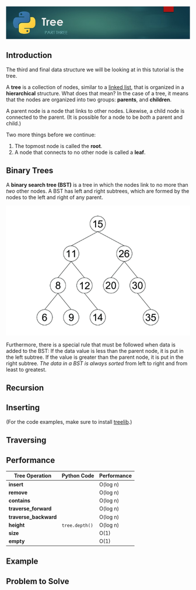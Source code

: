 ![Tree Banner Image](images/tree.jpg)

## Introduction

The third and final data structure we will be looking at in this tutorial is the tree.

A **tree** is a collection of nodes, similar to a [linked list](2-linked-list.md), that is organized in a **hierarchical** structure. What does that mean? In the case of a tree, it means that the nodes are organized into two groups: **parents**, and **children**.

A parent node is a node that links to other nodes. Likewise, a child node is connected to the parent. (It is possible for a node to be _both_ a parent and child.)

Two more things before we continue:

1. The topmost node is called the **root**.
1. A node that connects to no other node is called a **leaf**.

## Binary Trees

A **binary search tree (BST)** is a tree in which the nodes link to no more than _two_ other nodes. A BST has left and right subtrees, which are formed by the nodes to the left and right of any parent.

![Binary Tree](images/binary-tree.png)

Furthermore, there is a special rule that must be followed when data is added to the BST: If the data value is less than the parent node, it is put in the left subtree. If the value is greater than the parent node, it is put in the right subtree. _The data in a BST is always sorted_ from left to right and from least to greatest.

## Recursion

## Inserting

(For the code examples, make sure to install [treelib](https://treelib.readthedocs.io/en/latest/).)

## Traversing

## Performance

| Tree Operation | Python Code | Performance
| --- | --- | ---
| **insert** |  | O(log n)
| **remove** |  | O(log n)
| **contains** |  | O(log n)
| **traverse_forward** |  | O(log n)
| **traverse_backward** |  | O(log n)
| **height** | `tree.depth()` | O(log n)
| **size** |  | O(1)
| **empty** |  | O(1)

## Example

## Problem to Solve